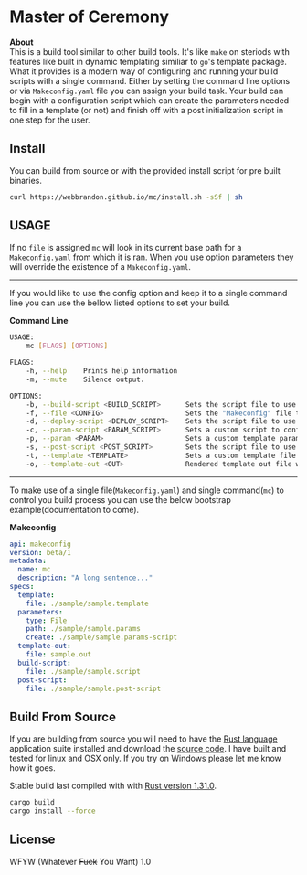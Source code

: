 # Master of Ceremony

**About**   
This is a build tool similar to other build tools.  It's like `make` on steriods with features like built in dynamic templating similiar to `go`'s template package.  What it provides is a modern way of configuring and running your build scripts with a single command.  Either by setting the command line options or via `Makeconfig.yaml` file you can assign your build task.  Your build can begin with a configuration script which can create the parameters needed to fill in a template (or not) and finish off with a post initialization script in one step for the user.

## Install
You can build from source or with the provided install script for pre built binaries.
```bash
curl https://webbrandon.github.io/mc/install.sh -sSf | sh
```

## USAGE

If no `file` is assigned `mc` will look in its current base path for a `Makeconfig.yaml` from which it is ran.  When you use option parameters they will override the existence of a `Makeconfig.yaml`.  

---

If you would like to use the config option and keep it to a single command line you can use the bellow listed options to set your build.

**Command Line**   
```bash
USAGE:
    mc [FLAGS] [OPTIONS]

FLAGS:
    -h, --help    Prints help information
    -m, --mute    Silence output.

OPTIONS:
    -b, --build-script <BUILD_SCRIPT>      Sets the script file to use for setting building software.
    -f, --file <CONFIG>                    Sets the "Makeconfig" file to use.
    -d, --deploy-script <DEPLOY_SCRIPT>    Sets the script file to use after _build script_.
    -c, --param-script <PARAM_SCRIPT>      Sets a custom script to configure parameters file at render time.
    -p, --param <PARAM>                    Sets a custom template parameters file.
    -s, --post-script <POST_SCRIPT>        Sets the script file to use after configuring template.
    -t, --template <TEMPLATE>              Sets a custom template file
    -o, --template-out <OUT>               Rendered template out file write location.
```
---    
To make use of a single file(`Makeconfig.yaml`) and single command(`mc`) to control you build process you can use the below bootstrap example(documentation to come).  
    
**Makeconfig**   
```YAML
api: makeconfig
version: beta/1
metadata:
  name: mc
  description: "A long sentence..."
specs:
  template:
    file: ./sample/sample.template
  parameters:
    type: File
    path: ./sample/sample.params
    create: ./sample/sample.params-script
  template-out:
    file: sample.out
  build-script:
    file: ./sample/sample.script
  post-script:
    file: ./sample/sample.post-script
```

## Build From Source
If you are building from source you will need to have the [Rust language ](https://rustup.rs/) application suite installed and download the [source code](https://webbrandon.github.io/mc).  I have built and tested for linux and OSX only.  If you try on Windows please let me know how it goes.

Stable build last compiled with with [Rust version 1.31.0](https://rustup.rs/).

```bash
cargo build
cargo install --force
```

## License  
WFYW (Whatever <s>Fuck</s> You Want) 1.0
